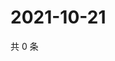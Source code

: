 # 2021-10-21

共 0 条

<!-- BEGIN WEIBO -->
<!-- 最后更新时间 Thu Oct 21 2021 10:04:55 GMT+0800 (China Standard Time) -->

<!-- END WEIBO -->
